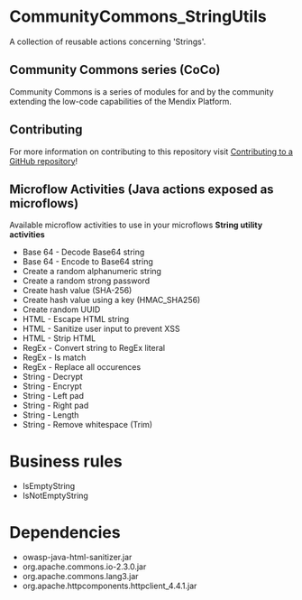 # CommunityCommons_StringUtils
A collection of reusable actions concerning 'Strings'.

## Community Commons series (CoCo)
Community Commons is a series of modules for and by the community extending the low-code capabilities of the Mendix Platform.

## Contributing
For more information on contributing to this repository visit [Contributing to a GitHub repository](https://world.mendix.com/display/howto50/Contributing+to+a+GitHub+repository)!

## Microflow Activities (Java actions exposed as microflows)
Available microflow activities to use in your microflows
**String utility activities**
- Base 64 - Decode Base64 string
- Base 64 - Encode to Base64 string
- Create a random alphanumeric string
- Create a random strong password
- Create hash value (SHA-256)
- Create hash value using a key (HMAC_SHA256)
- Create random UUID
- HTML - Escape HTML string
- HTML - Sanitize user input to prevent XSS
- HTML - Strip HTML
- RegEx - Convert string to RegEx literal
- RegEx - Is match
- RegEx - Replace all occurences
- String - Decrypt
- String - Encrypt
- String - Left pad
- String - Right pad
- String - Length
- String - Remove whitespace (Trim)

# Business rules
- IsEmptyString
- IsNotEmptyString

# Dependencies
- owasp-java-html-sanitizer.jar
- org.apache.commons.io-2.3.0.jar
- org.apache.commons.lang3.jar
- org.apache.httpcomponents.httpclient_4.4.1.jar